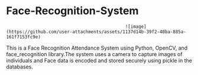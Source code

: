 # Face-Recognition-System
                                                 ![image](https://github.com/user-attachments/assets/1137d14b-39f2-40ba-885a-161f7153fc9e)

This is a Face Recognition Attendance System using Python, OpenCV, and face_recognition library.The system uses a camera to capture images of individuals and  Face data is encoded and stored securely using pickle in the databases.
